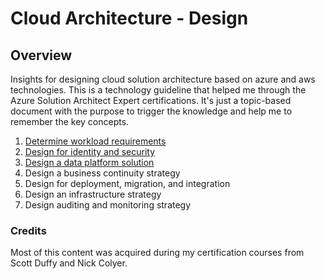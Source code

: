 # Cloud Architecture - Design

## Overview 
Insights for designing cloud solution architecture based on azure and aws technologies.
This is a technology guideline that helped me through the Azure Solution Architect Expert certifications.
It's just a topic-based document with the purpose to trigger the knowledge and help me to remember the key concepts.

1. [Determine workload requirements](workload.md)
2. [Design for identity and security](identity.md)
3. [Design a data platform solution](data.md)
4. Design a business continuity strategy
5. Design for deployment, migration, and integration
6. Design an infrastructure strategy
7. Design auditing and monitoring strategy

### Credits

Most of this content was acquired during my certification courses from Scott Duffy and Nick Colyer.
